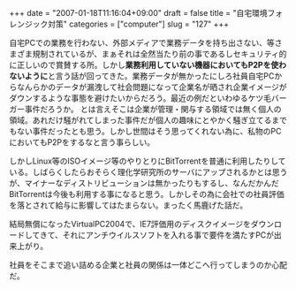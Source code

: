 +++
date = "2007-01-18T11:16:04+09:00"
draft = false
title = "自宅環境フォレンジック対策"
categories = ["computer"]
slug = "127"
+++

自宅PCでの業務を行わない、外部メディアで業務データを持ち出さない、等さまざま規制されているが、まぁそれは全然当たり前の事であるしセキュリティ的に正しいので賞賛する所。しかし<strong>業務利用していない機器においてもP2Pを使わないように</strong>と言う話が回ってきた。業務データが無かったにしろ社員自宅PCからなんらかのデータが漏洩して社会問題になって企業名が晒され企業イメージがダウンするような事態を避けたいからだろう。最近の例だといわゆるケツ毛バーガー事件だろうか。
とは言えそこは企業が管理・関与する領域では無く個人の領域。あれだけ騒がれてしまった事件だが個人の趣味にとやかく騒ぎ立てるまでもない事件だったとも思う。しかし世間はそう思ってくれない為に、私物のPCにおいてもP2Pをするなと言う事らしい。

<!--more-->

しかしLinux等のISOイメージ等のやりとりにBitTorrentを普通に利用したりしている。しばらくしたらおそらく理化学研究所のサーバにアップされるかとは思うが、マイナーなディストリビューションは無かったりもするし、なんだかんだBitTorrentは今後も利用する事になると思う。しかしその為に会社での社員評価を落とされて給与に影響してはたまらない。まったく馬鹿げた話だ。

結局無償になったVirtualPC2004で、IE7評価用のディスクイメージをダウンロードしてきて、それにアンチウイルスソフトを入れる事で要件を満たすPCが出来上がり。

社員をそこまで追い詰める企業と社員の関係は一体どこへ行ってしまうのか心配だ。
